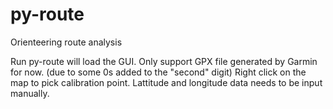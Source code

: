 # py-route
Orienteering route analysis

Run py-route will load the GUI.
Only support GPX file generated by Garmin for now. (due to some 0s added to the "second" digit)
Right click on the map to pick calibration point.
Lattitude and longitude data needs to be input manually.

